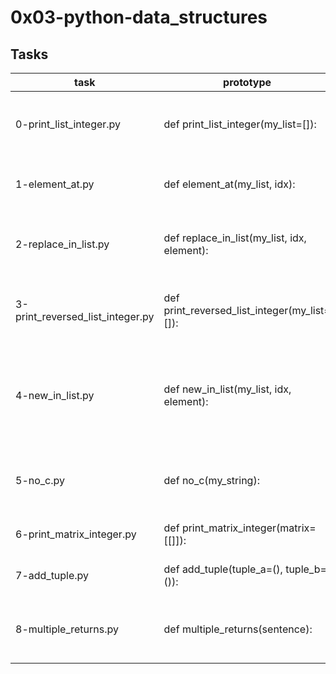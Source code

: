 # 0x03-python-data_structures

## Tasks

|task | prototype | duty |
|-----|----------|------|
|0-print_list_integer.py | def print_list_integer(my_list=[]): | prints all items in a list on separate lines |
|1-element_at.py | def element_at(my_list, idx): | prints element of a list at an index |
| 2-replace_in_list.py | def replace_in_list(my_list, idx, element): | replaces an element of a list at a position |
| 3-print_reversed_list_integer.py | def print_reversed_list_integer(my_list=[]): | prints elements of a list in reverse order |
| 4-new_in_list.py | def new_in_list(my_list, idx, element): | replaces an element of a list without modifying the original |
| 5-no_c.py | def no_c(my_string): | removes capital and small 'c' from a string |
| 6-print_matrix_integer.py | def print_matrix_integer(matrix=[[]]): | prints the matrix of integers |
| 7-add_tuple.py | def add_tuple(tuple_a=(), tuple_b=()): | adds two turple together |
| 8-multiple_returns.py | def multiple_returns(sentence): | returns length of string and the first letter |
